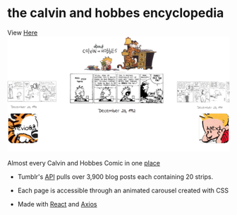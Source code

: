 # the calvin and hobbes encyclopedia
View [Here](https://calvin-and-hobbes-encyclopedia-phil.netlify.com/)
![](calvandhobbes.gif)

Almost every Calvin and Hobbes Comic in one [place](https://calvin-and-hobbes-encyclopedia-phil.netlify.com/)  

* Tumblr's [API](https://www.tumblr.com/docs/en/api/v2) pulls over 3,900 blog posts each containing 20 strips. 

* Each page is accessible through an animated carousel created with CSS

* Made with [React](https://reactjs.org/) and [Axios](https://github.com/axios/axios)

